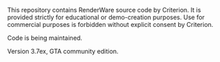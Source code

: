 This repository contains RenderWare source code by Criterion.
It is provided strictly for educational or demo-creation purposes. Use for commercial purposes is forbidden
without explicit consent by Criterion.

Code is being maintained.

Version 3.7ex, GTA community edition.
